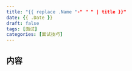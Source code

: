 ```yaml
---
title: "{{ replace .Name "-" " " | title }}"
date: {{ .Date }}
draft: false
tags: [面试]
categories: [面试技巧]
---
```

## 内容
